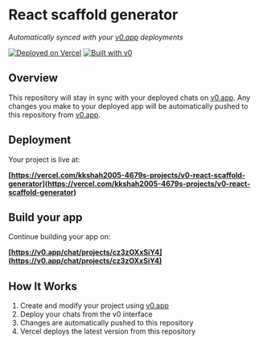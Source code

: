 # React scaffold generator

*Automatically synced with your [v0.app](https://v0.app) deployments*

[![Deployed on Vercel](https://img.shields.io/badge/Deployed%20on-Vercel-black?style=for-the-badge&logo=vercel)](https://vercel.com/kkshah2005-4679s-projects/v0-react-scaffold-generator)
[![Built with v0](https://img.shields.io/badge/Built%20with-v0.app-black?style=for-the-badge)](https://v0.app/chat/projects/cz3zOXxSiY4)

## Overview

This repository will stay in sync with your deployed chats on [v0.app](https://v0.app).
Any changes you make to your deployed app will be automatically pushed to this repository from [v0.app](https://v0.app).

## Deployment

Your project is live at:

**[https://vercel.com/kkshah2005-4679s-projects/v0-react-scaffold-generator](https://vercel.com/kkshah2005-4679s-projects/v0-react-scaffold-generator)**

## Build your app

Continue building your app on:

**[https://v0.app/chat/projects/cz3zOXxSiY4](https://v0.app/chat/projects/cz3zOXxSiY4)**

## How It Works

1. Create and modify your project using [v0.app](https://v0.app)
2. Deploy your chats from the v0 interface
3. Changes are automatically pushed to this repository
4. Vercel deploys the latest version from this repository